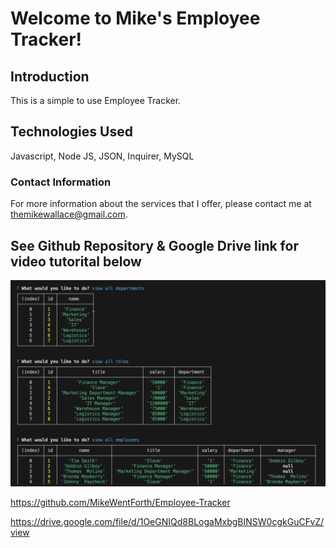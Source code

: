 # Welcome to Mike's Employee Tracker! #

## Introduction ##

This is a simple to use Employee Tracker.

## Technologies Used ##

Javascript, Node JS, JSON, Inquirer, MySQL

### Contact Information ###

For more information about the services that I offer, please contact me at themikewallace@gmail.com.

## See Github Repository & Google Drive link for video tutorital below ##

![Alt text](<Screenshot 2023-09-07 at 6.17.03 PM.png>)


https://github.com/MikeWentForth/Employee-Tracker

https://drive.google.com/file/d/1OeGNIQd8BLogaMxbgBINSW0cgkGuCFvZ/view